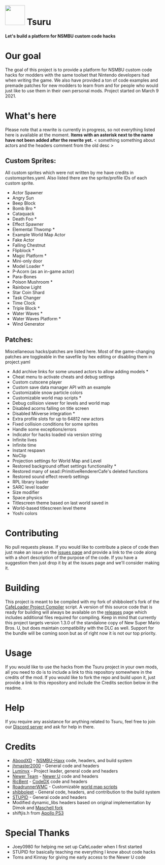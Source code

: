 # <img src="https://media.discordapp.net/attachments/804348227482419230/901215136302395535/tsuru3_small.png" width="64"> Tsuru

#### Let's build a platform for NSMBU custom code hacks

# Our goal
The goal of this project is to provide a platform for NSMBU custom code hacks for modders with the same toolset that Nintendo developers had when writing the game. We also have provided a ton of code examples and premade patches for new modders to learn from and for people who would just like to use them in their own personal mods.
Project started on March 9 2021.

# What's here
Please note that a rewrite is currently in progress, so not everything listed here is available at the moment. **Items with an asterisk next to the name have not been added after the rewrite yet.**
< something something about actors and the headers comment from the old desc >

## Custom Sprites:
All custom sprites which were not written by me have credits in customsprites.yaml. Also listed there are the sprite/profile IDs of each custom sprite.

* Actor Spawner
* Angry Sun
* Beep Block
* Bomb Bro *
* Cataquack
* Death Foo *
* Effect Spawner
* Elemental Thwomp *
* Example World Map Actor
* Fake Actor
* Falling Chestnut
* Flipblock *
* Magic Platform *
* Mini-only door
* Model Loader *
* P-Acorn (as an in-game actor)
* Para-Bones
* Poison Mushroom *
* Rainbow Light
* Star Coin Shard
* Task Changer
* Time Clock
* Triple Block *
* Water Waves *
* Water Waves Platform *
* Wind Generator

## Patches:
Miscellaneous hacks/patches are listed here. Most of the game-changing patches are toggleable in the savefile by hex editing or disabling them in project.yaml
* Add archive links for some unused actors to allow adding models *
* Cheat menu to activate cheats and debug settings
* Custom cutscene player
* Custom save data manager API with an example
* Customizable snow particle colors
* Customizable world map scripts *
* Debug collision viewer for levels and world map
* Disabled acorns falling on title screen
* Disabled Miiverse integration *
* Extra profile slots for up to 64812 new actors
* Fixed collision conditions for some sprites
* Handle some exceptions/errors
* Indicator for hacks loaded via version string
* Infinite lives
* Infinite time
* Instant respawn
* NoClip
* Projection settings for World Map and Level
* Restored background offset settings functionality *
* Restored many of sead::PrimitiveRendererCafe's deleted functions
* Restored sound effect reverb settings
* RPL library loader
* SARC level loader
* Size modifier
* Space physics
* Titlescreen theme based on last world saved in
* World-based titlescreen level theme
* Yoshi colors

# Contributing
No pull requests please. If you would like to contribute a piece of code then just make an issue on the [issues page](https://github.com/Luminyx1/Tsuru/issues) and provide a link to the code along with a short description of the purpose of the code. If you have a suggestion then just drop it by at the issues page and we'll consider making it.

# Building
This project is meant to be compiled with my fork of shibboleet's fork of the [CafeLoader Project Compiler](https://github.com/Luminyx1/CafeLoader-Compiler) script. A version of this source code that is ready for building will always be available on the [releases](https://github.com/Luminyx1/Tsuru/releases) page which includes additional files required for compiling. Keep in mind that currently this project targets version 1.3.0 of the standalone copy of New Super Mario Bros. U, but does maintain compatibility with the DLC as well. Support for the bundle will be coming soon but as of right now it is not our top priority.

# Usage
If you would like to use the hacks from the Tsuru project in your own mods, all you need to do is to include a link to this repository somewhere in the credits of the mod.
If you would like to fork the repo and build upon it, just provide a link to this repository and include the Credits section below in the readme.

# Help
If you require any assistance for anything related to Tsuru, feel free to join our [Discord server](https://discord.gg/PXM34tKQNj) and ask for help in there.

# Credits
* [AboodXD](https://github.com/aboood40091) - [NSMBU-Haxx](https://github.com/aboood40091/NSMBU-haxx) code, headers, and build system
* [jhmaster2000](https://github.com/jhmaster2000) - General code and headers
* [Luminyx](https://github.com/Luminyx1) - Project leader, general code and headers
* [Newer Team](https://github.com/Newer-Team) - [Newer U](https://github.com/Newer-Team/NewerSMBU) code and headers
* [RicBent](https://github.com/RicBent) - [CodeDX](https://github.com/RicBent/codedx) code and headers
* [RoadrunnerWMC](https://github.com/RoadrunnerWMC) - Customizable [world map scripts](https://github.com/RoadrunnerWMC/Cobra)
* [shibboleet](https://github.com/shibbo) - General code, headers, and contribution to the build system
* [STUPID](https://github.com/stupidestmodder) - General code and headers
* Modified dynamic_libs headers based on original implementation by Dimok and [Maschell fork](https://github.com/Maschell/dynamic_libs)
* shiftjis.h from [Apollo PS3](https://github.com/bucanero/apollo-ps3/blob/master/include/shiftjis.h)

# Special Thanks
* Joey0980 for helping me set up CafeLoader when I first started
* STUPID for basically teaching me everything I know about code hacks
* Toms and Kinnay for giving me early access to the Newer U code
